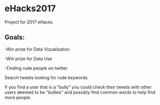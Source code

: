 # eHacks2017
Project for 2017 eHacks

## Goals:

-Win prize for Data Vizualization

-Win prize for Data Use

-Finding rude people on twitter. 

Search tweets looking for rude keywords.

If you find a user that is a "bully" you could check their tweets with other users deemed to be "bullies" and possibly find common words to help find more people.

